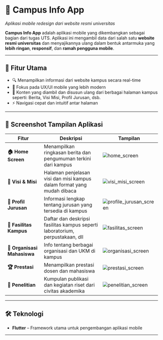 # 📱 Campus Info App

_Aplikasi mobile redesign dari website resmi universitas_

**Campus Info App** adalah aplikasi mobile yang dikembangkan sebagai bagian dari tugas UTS. Aplikasi ini mengambil data dari salah satu **website resmi universitas** dan menyajikannya ulang dalam bentuk antarmuka yang **lebih ringan**, **responsif**, dan **ramah pengguna mobile**.

---

## 🚀 Fitur Utama

- 🔍 Menampilkan informasi dari website kampus secara real-time
- 🎯 Fokus pada UX/UI mobile yang lebih modern
- 📁 Konten yang diambil dan disusun ulang dari berbagai halaman kampus seperti: Berita, Visi Misi, Profil Jurusan, dsb.
- ⚡ Navigasi cepat dan intuitif antar halaman

---

## 📸 Screenshot Tampilan Aplikasi

| Fitur | Deskripsi | Tampilan |
|------|-----------|----------|
| **🏠 Home Screen** | Menampilkan ringkasan berita dan pengumuman terkini dari kampus | ![home_screen](https://github.com/user-attachments/assets/69dd6ae2-4568-4bef-a44e-f211cf73c97c) |
| **🎯 Visi & Misi** | Halaman penjelasan visi dan misi kampus dalam format yang mudah dibaca | ![visi_misi_screen](https://github.com/user-attachments/assets/f5b7c3ba-5ba4-4178-9caf-7c44e794b746) |
| **🏫 Profil Jurusan** | Informasi lengkap tentang jurusan yang tersedia di kampus | ![profile_jurusan_screen](https://github.com/user-attachments/assets/fdeadf92-6a3c-49c7-a56f-e56250c49d4d) |
| **🏢 Fasilitas Kampus** | Daftar dan deskripsi fasilitas kampus seperti laboratorium, perpustakaan, dll | ![fasilitas_screen](https://github.com/user-attachments/assets/492355f8-fb76-4854-98ec-8e34a224587d) |
| **👥 Organisasi Mahasiswa** | Info tentang berbagai organisasi dan UKM di kampus | ![organisasi_screen](https://github.com/user-attachments/assets/b19491e0-d1e9-4537-b3b8-e70e1336173b) |
| **🏆 Prestasi** | Menampilkan prestasi dosen dan mahasiswa | ![prestasi_screen](https://github.com/user-attachments/assets/e1c4ee15-84c2-477e-8edd-0191774a14bb) |
| **🔬 Penelitian** | Kumpulan publikasi dan kegiatan riset dari civitas akademika | ![penelitian_screen](https://github.com/user-attachments/assets/1f2a8bd5-c97f-41dd-9849-97203f4d90d9) |

---

## 🛠️ Teknologi

- **Flutter** – Framework utama untuk pengembangan aplikasi mobile

---

